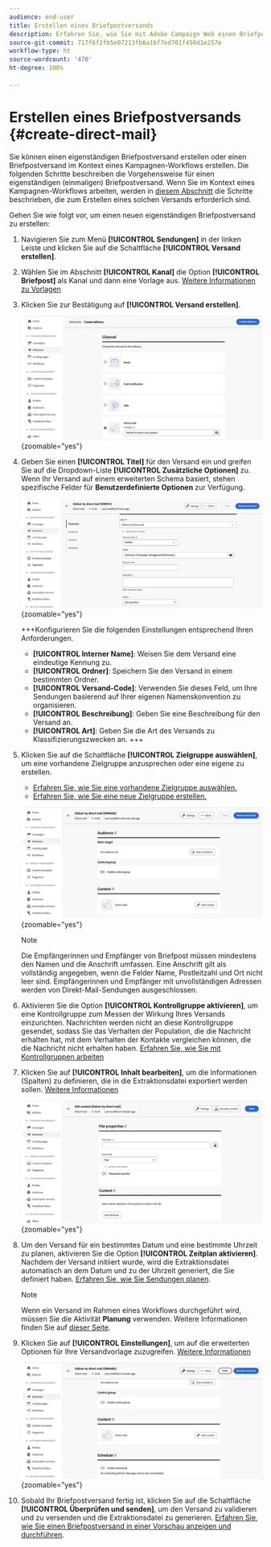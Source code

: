 ```yaml
---
audience: end-user
title: Erstellen eines Briefpostversands
description: Erfahren Sie, wie Sie mit Adobe Campaign Web einen Briefpostversand erstellen.
source-git-commit: 717f6f2fb5e07213fb6a16f7ed701f450d1e257e
workflow-type: ht
source-wordcount: '470'
ht-degree: 100%

---
```



# Erstellen eines Briefpostversands {#create-direct-mail}

Sie können einen eigenständigen Briefpostversand erstellen oder einen Briefpostversand im Kontext eines Kampagnen-Workflows erstellen. Die folgenden Schritte beschreiben die Vorgehensweise für einen eigenständigen (einmaligen) Briefpostversand. Wenn Sie im Kontext eines Kampagnen-Workflows arbeiten, werden in [diesem Abschnitt](../workflows/activities/channels.md#create-a-delivery-in-a-campaign-workflow) die Schritte beschrieben, die zum Erstellen eines solchen Versands erforderlich sind.

Gehen Sie wie folgt vor, um einen neuen eigenständigen Briefpostversand zu erstellen:

1. Navigieren Sie zum Menü **[!UICONTROL Sendungen]** in der linken Leiste und klicken Sie auf die Schaltfläche **[!UICONTROL Versand erstellen]**.

1. Wählen Sie im Abschnitt **[!UICONTROL Kanal]** die Option **[!UICONTROL Briefpost]** als Kanal und dann eine Vorlage aus. [Weitere Informationen zu Vorlagen](../msg/delivery-template.md)

1. Klicken Sie zur Bestätigung auf **[!UICONTROL Versand erstellen]**.

   ![](assets/dm-create.png){zoomable=&quot;yes&quot;}

1. Geben Sie einen **[!UICONTROL Titel]** für den Versand ein und greifen Sie auf die Dropdown-Liste **[!UICONTROL Zusätzliche Optionen]** zu. Wenn Ihr Versand auf einem erweiterten Schema basiert, stehen spezifische Felder für **Benutzerdefinierte Optionen** zur Verfügung.

   ![](assets/dm-properties.png){zoomable=&quot;yes&quot;}

   +++Konfigurieren Sie die folgenden Einstellungen entsprechend Ihren Anforderungen.
   * **[!UICONTROL Interner Name]**: Weisen Sie dem Versand eine eindeutige Kennung zu.
   * **[!UICONTROL Ordner]**: Speichern Sie den Versand in einem bestimmten Ordner.
   * **[!UICONTROL Versand-Code]**: Verwenden Sie dieses Feld, um Ihre Sendungen basierend auf Ihrer eigenen Namenskonvention zu organisieren.
   * **[!UICONTROL Beschreibung]**: Geben Sie eine Beschreibung für den Versand an.
   * **[!UICONTROL Art]**: Geben Sie die Art des Versands zu Klassifizierungszwecken an.
+++

1. Klicken Sie auf die Schaltfläche **[!UICONTROL Zielgruppe auswählen]**, um eine vorhandene Zielgruppe anzusprechen oder eine eigene zu erstellen. 

   * [Erfahren Sie, wie Sie eine vorhandene Zielgruppe auswählen.](../audience/add-audience.md)
   * [Erfahren Sie, wie Sie eine neue Zielgruppe erstellen.](../audience/one-time-audience.md)

   ![](assets/dm-audience.png){zoomable=&quot;yes&quot;}

   >[!NOTE]
   >
   >Die Empfängerinnen und Empfänger von Briefpost müssen mindestens den Namen und die Anschrift umfassen. Eine Anschrift gilt als vollständig angegeben, wenn die Felder Name, Postleitzahl und Ort nicht leer sind. Empfängerinnen und Empfänger mit unvollständigen Adressen werden von Direkt-Mail-Sendungen ausgeschlossen.

1. Aktivieren Sie die Option **[!UICONTROL Kontrollgruppe aktivieren]**, um eine Kontrollgruppe zum Messen der Wirkung Ihres Versands einzurichten. Nachrichten werden nicht an diese Kontrollgruppe gesendet, sodass Sie das Verhalten der Population, die die Nachricht erhalten hat, mit dem Verhalten der Kontakte vergleichen können, die die Nachricht nicht erhalten haben. [Erfahren Sie, wie Sie mit Kontrollgruppen arbeiten](../audience/control-group.md)

1. Klicken Sie auf **[!UICONTROL Inhalt bearbeiten]**, um die Informationen (Spalten) zu definieren, die in die Extraktionsdatei exportiert werden sollen. [Weitere Informationen](content-direct-mail.md)

   ![](assets/dm-content.png){zoomable=&quot;yes&quot;}

1. Um den Versand für ein bestimmtes Datum und eine bestimmte Uhrzeit zu planen, aktivieren Sie die Option **[!UICONTROL Zeitplan aktivieren]**. Nachdem der Versand initiiert wurde, wird die Extraktionsdatei automatisch an dem Datum und zu der Uhrzeit generiert, die Sie definiert haben. [Erfahren Sie, wie Sie Sendungen planen](../msg/gs-messages.md#gs-schedule).

   >[!NOTE]
   >
   >Wenn ein Versand im Rahmen eines Workflows durchgeführt wird, müssen Sie die Aktivität **Planung** verwenden. Weitere Informationen finden Sie auf [dieser Seite](../workflows/activities/scheduler.md).

1. Klicken Sie auf **[!UICONTROL Einstellungen]**, um auf die erweiterten Optionen für Ihre Versandvorlage zuzugreifen. [Weitere Informationen](../advanced-settings/delivery-settings.md)

   ![](assets/dm-settings.png){zoomable=&quot;yes&quot;}

1. Sobald Ihr Briefpostversand fertig ist, klicken Sie auf die Schaltfläche **[!UICONTROL Überprüfen und senden]**, um den Versand zu validieren und zu versenden und die Extraktionsdatei zu generieren. [Erfahren Sie, wie Sie einen Briefpostversand in einer Vorschau anzeigen und durchführen](send-direct-mail.md).

